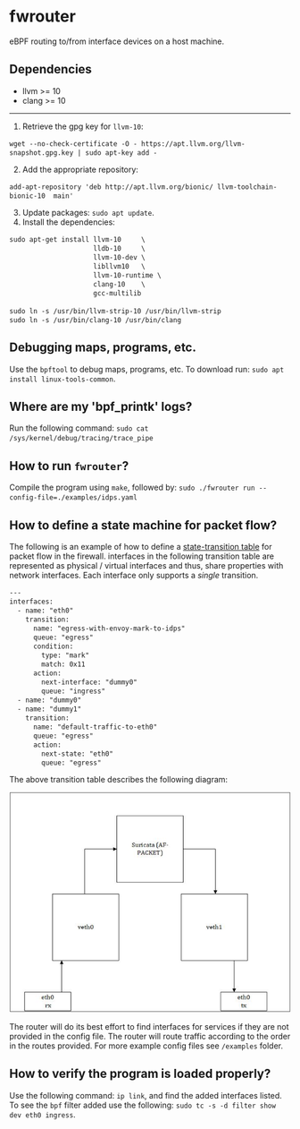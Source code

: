 # fwrouter
eBPF routing to/from interface devices on a host machine.

## Dependencies
- llvm >= 10
- clang >= 10
---
1. Retrieve the gpg key for `llvm-10`:
```
wget --no-check-certificate -O - https://apt.llvm.org/llvm-snapshot.gpg.key | sudo apt-key add -
```

2. Add the appropriate repository:
```
add-apt-repository 'deb http://apt.llvm.org/bionic/ llvm-toolchain-bionic-10  main'
```
3. Update packages: `sudo apt update`.
4. Install the dependencies: 
```
sudo apt-get install llvm-10     \
                     lldb-10     \
                     llvm-10-dev \
                     libllvm10   \
                     llvm-10-runtime \
                     clang-10    \
                     gcc-multilib

sudo ln -s /usr/bin/llvm-strip-10 /usr/bin/llvm-strip
sudo ln -s /usr/bin/clang-10 /usr/bin/clang
```

## Debugging maps, programs, etc.
Use the `bpftool` to debug maps, programs, etc.
To download run: `sudo apt install linux-tools-common`.

## Where are my 'bpf_printk' logs?
Run the following command: `sudo cat /sys/kernel/debug/tracing/trace_pipe`

## How to run `fwrouter`?
Compile the program using `make`, followed by: `sudo ./fwrouter run --config-file=./examples/idps.yaml`

## How to define a state machine for packet flow?
The following is an example of how to define a [state-transition table](https://en.wikipedia.org/wiki/State-transition_table) for packet flow in the firewall. interfaces in the following transition table are represented as physical / virtual interfaces and thus, 
share properties with network interfaces. Each interface only supports a *single* transition.
```
---
interfaces:
  - name: "eth0"
    transition:
      name: "egress-with-envoy-mark-to-idps"
      queue: "egress"
      condition:
        type: "mark"
        match: 0x11
      action:
        next-interface: "dummy0"
        queue: "ingress"
  - name: "dummy0"
  - name: "dummy1"
    transition:
      name: "default-traffic-to-eth0"
      queue: "egress"
      action:
        next-state: "eth0"
        queue: "egress"
```

The above transition table describes the following diagram: 

![packet-flow](./docs/idps-afpacket.jpg)

The router will do its best effort to find interfaces for services if they are not provided in the config file.
The router will route traffic according to the order in the routes provided.
For more example config files see `/examples` folder.

## How to verify the program is loaded properly?
Use the following command: `ip link`, and find the added interfaces listed.
To see the `bpf` filter added use the following: `sudo tc -s -d filter show dev eth0 ingress`.